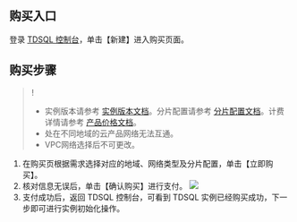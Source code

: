 
## 购买入口
登录 [TDSQL 控制台](https://console.cloud.tencent.com/dcdb)，单击【新建】进入购买页面。


## 购买步骤
>!
>- 实例版本请参考 [实例版本文档](https://cloud.tencent.com/document/product/237/6918)。分片配置请参考 [分片配置文档](https://cloud.tencent.com/document/product/557/9347)。计费详情请参考 [产品价格文档](https://cloud.tencent.com/document/product/237/2034)。
>- 处在不同地域的云产品网络无法互通。
>- VPC网络选择后不可更改。

1. 在购买页根据需求选择对应的地域、网络类型及分片配置，单击【立即购买】。
2. 核对信息无误后，单击【确认购买】进行支付。
![](https://mc.qcloudimg.com/static/img/2e4cf68c2838e92cfe905bcbe6fa27cd/r5.png)
3. 支付成功后，返回 TDSQL 控制台，可看到 TDSQL 实例已经购买成功，下一步即可进行实例初始化操作。

